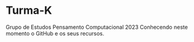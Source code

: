 # Turma-K
Grupo de Estudos Pensamento Computacional 2023
Conhecendo neste momento o GitHub e os seus recursos.
